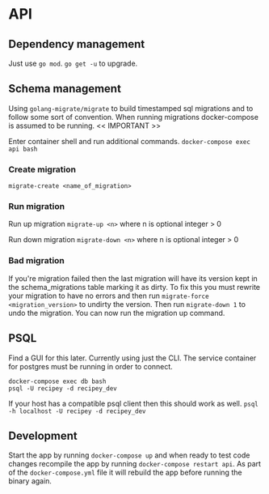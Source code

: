 # API

## Dependency management
Just use `go mod`. `go get -u` to upgrade.

## Schema management
Using `golang-migrate/migrate` to build timestamped sql migrations and to follow some sort of convention.
When running migrations docker-compose is assumed to be running. << IMPORTANT >>

Enter container shell and run additional commands.
`docker-compose exec api bash`

### Create migration
`migrate-create <name_of_migration>`

### Run migration
Run up migration
`migrate-up <n>` where n is optional integer > 0

Run down migration
`migrate-down <n>` where n is optional integer > 0

### Bad migration
If you're migration failed then the last migration will have its version kept in the
schema_migrations table marking it as dirty. To fix this you must rewrite your migration to
have no errors and then run `migrate-force <migration_version>` to undirty the version. Then run
`migrate-down 1` to undo the migration. You can now run the migration up command.

## PSQL
Find a GUI for this later. Currently using just the CLI. The service container for postgres
must be running in order to connect.
```
docker-compose exec db bash
psql -U recipey -d recipey_dev

```
If your host has a compatible psql client then this should work as well.
`psql -h localhost -U recipey -d recipey_dev`

## Development
Start the app by running `docker-compose up` and when ready to test code changes recompile the app
by running `docker-compose restart api`. As part of the `docker-compose.yml` file it will rebuild
the app before running the binary again.

